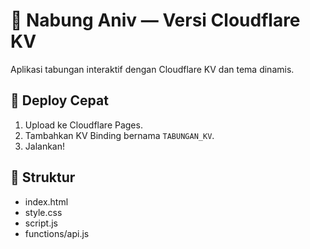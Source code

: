 # 💚 Nabung Aniv — Versi Cloudflare KV
Aplikasi tabungan interaktif dengan Cloudflare KV dan tema dinamis.

## 🚀 Deploy Cepat
1. Upload ke Cloudflare Pages.
2. Tambahkan KV Binding bernama `TABUNGAN_KV`.
3. Jalankan!

## 📁 Struktur
- index.html
- style.css
- script.js
- functions/api.js
